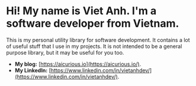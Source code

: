 # Hi! My name is Viet Anh. I'm a software developer from Vietnam.

This is my personal utility library for software development. It contains
a lot of useful stuff that I use in my projects. It is not intended to be
a general purpose library, but it may be useful for you too.

- **My blog:** [https://aicurious.io](https://aicurious.io/).
- **My LinkedIn:** [https://www.linkedin.com/in/vietanhdev/](https://www.linkedin.com/in/vietanhdev/).
